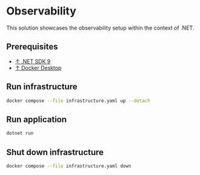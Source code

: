# Observability

This solution showcases the observability setup within the context of .NET.

## Prerequisites

- [↑ .NET SDK 9](https://dotnet.microsoft.com/en-us/download/dotnet/8.0)
- [↑ Docker Desktop](https://www.docker.com/products/docker-desktop/)

## Run infrastructure

```bash
docker compose --file infrastructure.yaml up --detach
```

## Run application

```bash
dotnet run
```

## Shut down infrastructure

```bash
docker compose --file infrastructure.yaml down
```